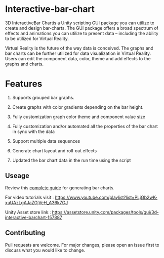 # Interactive-bar-chart

3D InteractiveBar Chartis a Unity scripting GUI package you can utilize to create and design bar-charts. The GUI package offers a broad spectrum of effects and animations you can utilize to present data – including the ability to be utilized for Virtual Reality.

Virtual Reality is the future of the way data is conceived. The graphs and bar charts can be further utilized for data visualization in Virtual Reality. Users can edit the component data, color, theme and add effects to the graphs and charts.

# Features 
1. Supports grouped bar graphs.

2. Create graphs with color gradients depending on the bar height.

3. Fully customization graph color theme and component value size

4. Fully customization and/or automated all the properties of the bar chart in sync with the data

5. Support multiple data sequences

6. Generate chart layout and roll-out effects

7. Updated the bar chart data in the run time using the script

## Useage

Review this [complete guide](https://github.com/vcian/interactive-bar-chart/blob/main/Assets/VC/3D%20Interactive%20Bar%20Chart/3D%20Interactive%20Barcharts%20(1).pdf) for generating bar charts.

For video tutorials visit : https://www.youtube.com/playlist?list=PLjGb2wK-xuUAzLgAJaZGjVeH_A36k7OJ

Unity Asset store link : https://assetstore.unity.com/packages/tools/gui/3d-interactive-barchart-157887

## Contributing

Pull requests are welcome. For major changes, please open an issue first to discuss what you would like to change.

